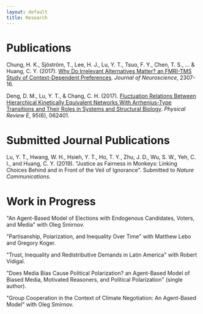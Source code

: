 ```yaml
---
layout: default
title: Research
---
```


<h1>Publications</h1>

Chung, H. K., Sjöström, T., Lee, H. J., Lu, Y. T., Tsuo, F. Y., Chen, T. S., ... & Huang, C. Y. (2017). <a href="http://www.jneurosci.org/content/37/48/11647">Why Do Irrelevant Alternatives Matter? an FMRI-TMS Study of Context-Dependent Preferences</a>. *Journal of Neuroscience*, 2307-16.

Deng, D. M., Lu, Y. T., & Chang, C. H. (2017). <a href="https://journals.aps.org/pre/abstract/10.1103/PhysRevE.95.062401">Fluctuation Relations Between Hierarchical Kinetically Equivalent Networks With Arrhenius-Type Transitions and Their Roles in Systems and Structural Biology</a>. *Physical Review E*, 95(6), 062401.


<h1>Submitted Journal Publications</h1>

Lu, Y. T., Hwang, W. H., Hsieh, Y. T., Ho, T. Y., Zhu, J. D., Wu, S. W., Yeh, C. I., and Huang, C. Y. (2019). "Justice as Fairness in Monkeys: Linking Choices Behind and in Front of the Veil of Ignorance". Submitted to *Nature Communications*.

<h1>Work in Progress</h1>

"An Agent-Based Model of Elections with Endogenous Candidates, Voters, and Media" with Oleg Smirnov.

"Partisanship, Polarization, and Inequality Over Time" with Matthew Lebo and Gregory Koger.

"Trust, Inequality and Redistributive Demands in Latin America" with Robert Vidigal.

"Does Media Bias Cause Political Polarization? an Agent-Based Model of Biased Media, Motivated Reasoners, and Political Polarization" (single author).

"Group Cooperation in the Context of Climate Negotiation: An Agent-Based Model" with Oleg Smirnov.